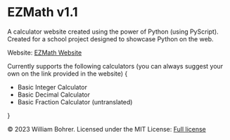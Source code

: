 # EZMath v1.1

A calculator website created using the power of Python (using PyScript). Created for a school project designed to showcase Python on the web.

Website: <a href="https://wbohrer28.github.io/ezmath/">EZMath Website</a>

Currently supports the following calculators (you can always suggest your own on the link provided in the website) {
- Basic Integer Calculator
- Basic Decimal Calculator
- Basic Fraction Calculator (untranslated)

}

© 2023 William Bohrer. Licensed under the MIT License: <a href="https://github.com/wbohrer28/ezmath/blob/main/LICENSE">Full license</a>
